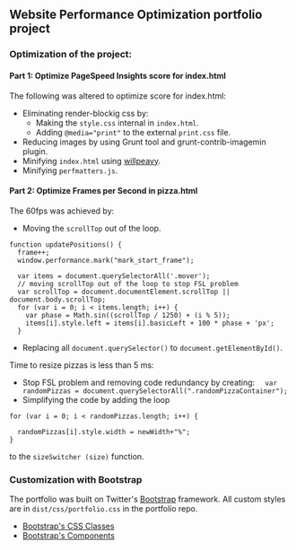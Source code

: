 ## Website Performance Optimization portfolio project


### Optimization of the project:

#### Part 1: Optimize PageSpeed Insights score for index.html
The following was altered to optimize score for index.html:
* Eliminating render-blockig css by:
  - Making the `style.css` internal in `index.html`.
  - Adding `@media="print"` to the external `print.css` file.
* Reducing images by using Grunt tool and grunt-contrib-imagemin plugin.
* Minifying `index.html` using [willpeavy](https://www.willpeavy.com/minifier/).
* Minifying `perfmatters.js`.



#### Part 2: Optimize Frames per Second in pizza.html
The 60fps was achieved by:
* Moving the `scrollTop` out of the loop.
```
function updatePositions() {
  frame++;
  window.performance.mark("mark_start_frame");

  var items = document.querySelectorAll('.mover');
  // moving scrollTop out of the loop to stop FSL problem
  var scrollTop = document.documentElement.scrollTop || document.body.scrollTop;
  for (var i = 0; i < items.length; i++) {
    var phase = Math.sin((scrollTop / 1250) + (i % 5));
    items[i].style.left = items[i].basicLeft + 100 * phase + 'px';
  }
```
* Replacing all `document.querySelector()` to `document.getElementById()`.

Time to resize pizzas is less than 5 ms:
* Stop FSL problem and removing code redundancy by creating:
`  var randomPizzas = document.querySelectorAll(".randomPizzaContainer");`
* Simplifying the code by adding the loop
```
for (var i = 0; i < randomPizzas.length; i++) {

  randomPizzas[i].style.width = newWidth+"%";
}
```
 to  the `sizeSwitcher (size)` function.







### Customization with Bootstrap
The portfolio was built on Twitter's <a href="http://getbootstrap.com/">Bootstrap</a> framework. All custom styles are in `dist/css/portfolio.css` in the portfolio repo.

* <a href="http://getbootstrap.com/css/">Bootstrap's CSS Classes</a>
* <a href="http://getbootstrap.com/components/">Bootstrap's Components</a>

